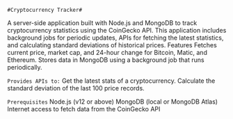 ```#Cryptocurrency Tracker#```

A server-side application built with Node.js and MongoDB to track cryptocurrency statistics using the CoinGecko API.
This application includes background jobs for periodic updates, APIs for fetching the latest statistics, and calculating standard deviations of historical prices.
Features Fetches current price, market cap, and 24-hour change for Bitcoin, Matic, and Ethereum.
Stores data in MongoDB using a background job that runs periodically.


```Provides APIs to:```
Get the latest stats of a cryptocurrency.
Calculate the standard deviation of the last 100 price records.

```Prerequisites```
Node.js (v12 or above)
MongoDB (local or MongoDB Atlas)
Internet access to fetch data from the CoinGecko API
